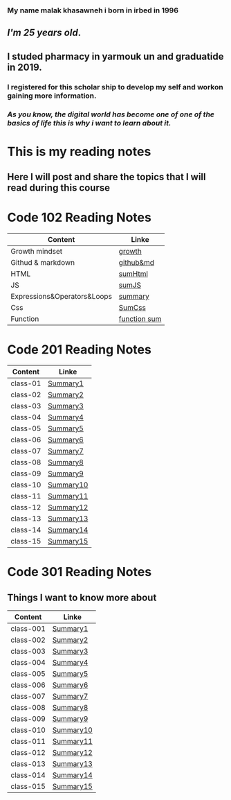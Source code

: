 ### My name malak khasawneh i born in irbed in 1996
## **_I'm 25 years old_**.
## **I studed pharmacy in yarmouk un and graduatide in 2019.**
### I registered for this scholar ship to develop my self and workon gaining more information.
### _**As you know, the digital world has become one of one of the basics of life this is why i want to learn about it.**_ 
# This is my reading notes
## Here I will post and share the topics that I will read during this course
# Code 102 Reading Notes

| Content      | Linke |
| ----------- | ----------- |
| Growth mindset      | [growth](https://malakkhasawneh2.github.io/reading-notes/one)       |
| Githud & markdown   | [github&md](https://github.com/malakkhasawneh2/reading-notes/blob/main/summarize1.md)        |
| HTML   | [sumHtml](https://malakkhasawneh2.github.io/reading-notes/hhhh)        |
| JS   | [sumJS](https://malakkhasawneh2.github.io/reading-notes/jssumm)        |
| Expressions&Operators&Loops   | [summary](https://malakkhasawneh2.github.io/reading-notes/loop)        |
| Css   | [SumCss](https://malakkhasawneh2.github.io/reading-notes/css)        |
| Function   | [function sum](https://malakkhasawneh2.github.io/reading-notes/Functions)        |









# **Code 201 Reading Notes**

| Content      | Linke |
| ----------- | ----------- |
| class-01      | [Summary1](https://malakkhasawneh2.github.io/reading-notes/class-01)       |
| class-02   | [Summary2](https://malakkhasawneh2.github.io/reading-notes/class-02)        |
| class-03   | [Summary3](https://malakkhasawneh2.github.io/reading-notes/class-03)        |
| class-04   | [Summary4](https://malakkhasawneh2.github.io/reading-notes/class-04)        |
| class-05   | [Summary5](https://malakkhasawneh2.github.io/reading-notes/class-05)        |
| class-06   | [Summary6](https://malakkhasawneh2.github.io/reading-notes/class-06)        |
| class-07   | [Summary7](https://malakkhasawneh2.github.io/reading-notes/class-07)        |
| class-08   | [Summary8](https://malakkhasawneh2.github.io/reading-notes/class-08)        |
| class-09   | [Summary9](https://malakkhasawneh2.github.io/reading-notes/class-09)        |
| class-10   | [Summary10](https://malakkhasawneh2.github.io/reading-notes/class-10)        |
| class-11   | [Summary11](https://malakkhasawneh2.github.io/reading-notes/class-11)        |
| class-12   | [Summary12](https://malakkhasawneh2.github.io/reading-notes/class-12)        |
| class-13   | [Summary13](https://malakkhasawneh2.github.io/reading-notes/class-13)        |
| class-14   | [Summary14](https://malakkhasawneh2.github.io/reading-notes/class-14)        |
| class-15   | [Summary15](https://malakkhasawneh2.github.io/reading-notes/class-15)        |




# **Code 301 Reading Notes**
## Things I want to know more about

| Content      | Linke |
| ----------- | ----------- |
| class-001      | [Summary1](https://malakkhasawneh2.github.io/reading-notes/class-001)       |
| class-002   | [Summary2](https://malakkhasawneh2.github.io/reading-notes/class-002)        |
| class-003   | [Summary3](https://malakkhasawneh2.github.io/reading-notes/class-003)        |
| class-004   | [Summary4](https://malakkhasawneh2.github.io/reading-notes/class-004)        |
| class-005   | [Summary5](https://malakkhasawneh2.github.io/reading-notes/class-005)        |
| class-006   | [Summary6](https://malakkhasawneh2.github.io/reading-notes/class-006)        |
| class-007   | [Summary7](https://malakkhasawneh2.github.io/reading-notes/class-007)        |
| class-008   | [Summary8](https://malakkhasawneh2.github.io/reading-notes/class-008)        |
| class-009   | [Summary9](https://malakkhasawneh2.github.io/reading-notes/class-009)        |
| class-010   | [Summary10](https://malakkhasawneh2.github.io/reading-notes/class-010)        |
| class-011   | [Summary11](https://malakkhasawneh2.github.io/reading-notes/class-011)        |
| class-012   | [Summary12](https://malakkhasawneh2.github.io/reading-notes/class-012)        |
| class-013   | [Summary13](https://malakkhasawneh2.github.io/reading-notes/class-013)        |
| class-014   | [Summary14](https://malakkhasawneh2.github.io/reading-notes/class-014)        |
| class-015   | [Summary15](https://malakkhasawneh2.github.io/reading-notes/class-015)        |

